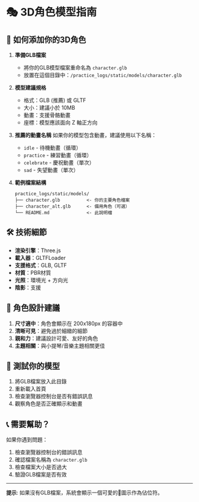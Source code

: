 # 🎭 3D角色模型指南

## 📁 如何添加你的3D角色

1. **準備GLB檔案**
   - 將你的GLB模型檔案重命名為 `character.glb`
   - 放置在這個目錄中：`/practice_logs/static/models/character.glb`

2. **模型建議規格**
   - 格式：GLB (推薦) 或 GLTF
   - 大小：建議小於 10MB
   - 動畫：支援骨骼動畫
   - 座標：模型應該面向 Z 軸正方向

3. **推薦的動畫名稱**
   如果你的模型包含動畫，建議使用以下名稱：
   - `idle` - 待機動畫（循環）
   - `practice` - 練習動畫（循環）
   - `celebrate` - 慶祝動畫（單次）
   - `sad` - 失望動畫（單次）

4. **範例檔案結構**
   ```
   practice_logs/static/models/
   ├── character.glb          <- 你的主要角色檔案
   ├── character_alt.glb      <- 備用角色（可選）
   └── README.md              <- 此說明檔
   ```

## 🛠️ 技術細節

- **渲染引擎**：Three.js
- **載入器**：GLTFLoader
- **支援格式**：GLB, GLTF
- **材質**：PBR材質
- **光照**：環境光 + 方向光
- **陰影**：支援

## 🎨 角色設計建議

1. **尺寸適中**：角色會顯示在 200x180px 的容器中
2. **清晰可見**：避免過於細緻的細節
3. **親和力**：建議設計可愛、友好的角色
4. **主題相關**：與小提琴/音樂主題相關更佳

## 🔧 測試你的模型

1. 將GLB檔案放入此目錄
2. 重新載入首頁
3. 檢查瀏覽器控制台是否有錯誤訊息
4. 觀察角色是否正確顯示和動畫

## 📞 需要幫助？

如果你遇到問題：
1. 檢查瀏覽器控制台的錯誤訊息
2. 確認檔案名稱為 `character.glb`
3. 檢查檔案大小是否過大
4. 驗證GLB檔案是否有效

---

**提示**: 如果沒有GLB檔案，系統會顯示一個可愛的🎻圖示作為佔位符。
